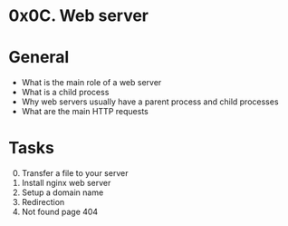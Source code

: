 # 0x0C. Web server
# General

   * What is the main role of a web server
   * What is a child process
   * Why web servers usually have a parent process and child processes
   * What are the main HTTP requests

# Tasks
  0. Transfer a file to your server 
  1. Install nginx web server 
  2. Setup a domain name 
  3. Redirection
  4. Not found page 404  

